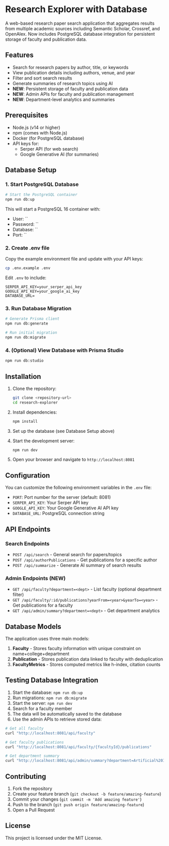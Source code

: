 # Research Explorer with Database

A web-based research paper search application that aggregates results from multiple academic sources including Semantic Scholar, Crossref, and OpenAlex. Now includes PostgreSQL database integration for persistent storage of faculty and publication data.

## Features

- Search for research papers by author, title, or keywords
- View publication details including authors, venue, and year
- Filter and sort search results
- Generate summaries of research topics using AI
- **NEW**: Persistent storage of faculty and publication data
- **NEW**: Admin APIs for faculty and publication management
- **NEW**: Department-level analytics and summaries

## Prerequisites

- Node.js (v14 or higher)
- npm (comes with Node.js)
- Docker (for PostgreSQL database)
- API keys for:
  - Serper API (for web search)
  - Google Generative AI (for summaries)

## Database Setup

### 1. Start PostgreSQL Database

```bash
# Start the PostgreSQL container
npm run db:up
```

This will start a PostgreSQL 16 container with:
- User: ``
- Password: ``
- Database: ``
- Port: ``

### 2. Create .env file

Copy the example environment file and update with your API keys:

```bash
cp .env.example .env
```

Edit `.env` to include:
```
SERPER_API_KEY=your_serper_api_key
GOOGLE_API_KEY=your_google_ai_key
DATABASE_URL=
```

### 3. Run Database Migration

```bash
# Generate Prisma client
npm run db:generate

# Run initial migration
npm run db:migrate
```

### 4. (Optional) View Database with Prisma Studio

```bash
npm run db:studio
```

## Installation

1. Clone the repository:
   ```bash
   git clone <repository-url>
   cd research-explorer
   ```

2. Install dependencies:
   ```bash
   npm install
   ```

3. Set up the database (see Database Setup above)

4. Start the development server:
   ```bash
   npm run dev
   ```

5. Open your browser and navigate to `http://localhost:8081`

## Configuration

You can customize the following environment variables in the `.env` file:

- `PORT`: Port number for the server (default: 8081)
- `SERPER_API_KEY`: Your Serper API key
- `GOOGLE_API_KEY`: Your Google Generative AI API key
- `DATABASE_URL`: PostgreSQL connection string

## API Endpoints

### Search Endpoints

- `POST /api/search` - General search for papers/topics
- `POST /api/authorPublications` - Get publications for a specific author
- `POST /api/summarize` - Generate AI summary of search results

### Admin Endpoints (NEW)

- `GET /api/faculty?department=<dept>` - List faculty (optional department filter)
- `GET /api/faculty/:id/publications?yearFrom=<year>&yearTo=<year>` - Get publications for a faculty
- `GET /api/admin/summary?department=<dept>` - Get department analytics

## Database Models

The application uses three main models:

1. **Faculty** - Stores faculty information with unique constraint on name+college+department
2. **Publication** - Stores publication data linked to faculty with deduplication
3. **FacultyMetrics** - Stores computed metrics like h-index, citation counts

## Testing Database Integration

1. Start the database: `npm run db:up`
2. Run migrations: `npm run db:migrate`
3. Start the server: `npm run dev`
4. Search for a faculty member 
5. The data will be automatically saved to the database
6. Use the admin APIs to retrieve stored data:

```bash
# Get all faculty
curl "http://localhost:8081/api/faculty"

# Get faculty publications
curl "http://localhost:8081/api/faculty/{facultyId}/publications"

# Get department summary
curl "http://localhost:8081/api/admin/summary?department=Artificial%20Intelligence%20and%20Data%20Science"
```

## Contributing

1. Fork the repository
2. Create your feature branch (`git checkout -b feature/amazing-feature`)
3. Commit your changes (`git commit -m 'Add amazing feature'`)
4. Push to the branch (`git push origin feature/amazing-feature`)
5. Open a Pull Request

## License

This project is licensed under the MIT License.
